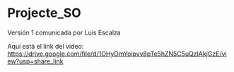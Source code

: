 # Projecte_SO
Versión 1 comunicada por Luis Escalza

Aquí està el link del video:
https://drive.google.com/file/d/1OHyDmYoipvv8pTe5hZN5C5uQzIAkjGzE/view?usp=share_link
